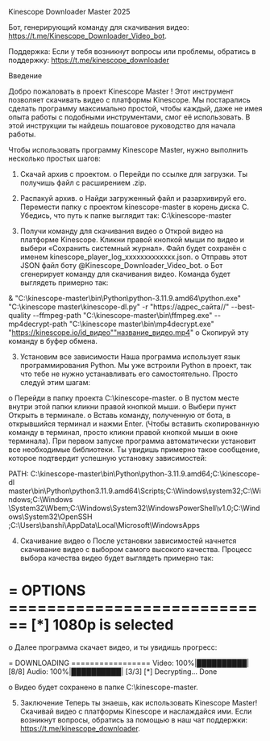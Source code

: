 Kinescope Downloader Master 2025 

Бот, генерирующий команду для скачивания видео: 
https://t.me/Kinescope_Downloader_Video_bot.
 
Поддержка: 
Если у тебя возникнут вопросы или проблемы, обратись в поддержку: 
https://t.me/kinescope_downloader

Введение 

Добро пожаловать в проект Kinescope Master ! Этот инструмент позволяет скачивать 
видео с платформы Kinescope. Мы постарались сделать программу максимально 
простой, чтобы каждый, даже не имея опыта работы с подобными инструментами, смог 
её использовать. В этой инструкции ты найдешь пошаговое руководство для начала 
работы. 

Чтобы использовать программу Kinescope Master, нужно выполнить несколько простых шагов: 

1. Скачай архив с проектом. 
o Перейди по ссылке для загрузки. Ты получишь файл с расширением  .zip.  
2. Распакуй архив. 
o Найди загруженный файл и разархивируй его. Перемести папку с проектом kinescope-master в корень диска C. Убедись, что путь к папке выглядит так: C:\kinescope-master 

2. Получи команду для скачивания видео 
o Открой видео на платформе Kinescope. Кликни правой кнопкой мыши по видео и выбери  «Сохранить системный журнал». Файл будет сохранён с именем  kinescope_player_log_xxxxxxxxxxxxx.json. 
o Отправь этот JSON файл боту @Kinescope_Downloader_Video_bot. 
o Бот сгенерирует команду для скачивания видео. Команда будет выглядеть примерно так: 

& "C:\kinescope-master\bin\Python\python-3.11.9.amd64\python.exe" "C:\kinescope
master\kinescope-dl.py" -r "https://адрес_сайта//" --best-quality --ffmpeg-path 
"C:\\kinescope-master\\bin\\ffmpeg.exe" --mp4decrypt-path "C:\\kinescope
master\\bin\\mp4decrypt.exe" "https://kinescope.io/id_видео""название_видео.mp4" 
o Скопируй эту команду в буфер обмена. 

3. Установим все зависимости 
Наша программа использует язык программирования Python. Мы уже встроили Python в проект, так что тебе не нужно устанавливать его самостоятельно. Просто следуй этим шагам: 

o Перейди в папку проекта C:\kinescope-master. 
o В пустом месте внутри этой папки кликни правой кнопкой мыши. 
o Выбери пункт Открыть в терминале. 
o Вставь команду, полученную от бота, в открывшийся терминал и нажми Enter. (Чтобы вставить скопированную команду в терминал, просто кликни правой кнопкой мыши в окне терминала). При первом запуске программа автоматически установит все необходимые библиотеки. Ты увидишь примерно такое сообщение, которое подтвердит успешную установку зависимостей: 

PATH: C:\kinescope-master\bin\Python\python-3.11.9.amd64;C:\kinescope-dl
master\bin\Python\python3.11.9.amd64\Scripts;C:\Windows\system32;C:\Windows;C:\Windows
 \System32\Wbem;C:\Windows\System32\WindowsPowerShell\v1.0\;C:\Windows\System32\OpenSSH
 \;C:\Users\banshi\AppData\Local\Microsoft\WindowsApps  

4. Скачивание видео 
o После установки зависимостей начнется скачивание видео с выбором  самого высокого качества. Процесс выбора качества видео будет выглядеть примерно так:

= OPTIONS ============================ 
[*] 1080p is selected 
====================================== 
o Далее программа скачает видео, и ты увидишь прогресс: 

= DOWNLOADING ================= 
Video: 100%|██████████| [8/8] 
Audio: 100%|██████████| [3/3] 
[*] Decrypting... Done 

o Видео будет сохранено в папке C:\kinescope-master. 

5. Заключение 
Теперь ты знаешь, как использовать Kinescope Master! Скачивай видео с платформы Kinescope и наслаждайся ими. Если возникнут вопросы, обратись за помощью в наш чат поддержки: https://t.me/kinescope_downloader.
